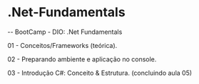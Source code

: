 # .Net-Fundamentals

-- BootCamp - DIO: .Net Fundamentals

01 - Conceitos/Frameworks (teórica).

02 - Preparando ambiente e aplicação no console.

03 - Introdução C#: Conceito & Estrutura.
(concluindo aula 05)
